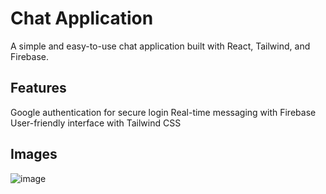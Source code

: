 # Chat Application
A simple and easy-to-use chat application built with React, Tailwind, and Firebase.

## Features

Google authentication for secure login
Real-time messaging with Firebase
User-friendly interface with Tailwind CSS

## Images

![image](https://github.com/ferhatkplnn/react-chat-app/assets/29931637/dcfb7a9a-e42b-43c2-a96c-2745c8f20444)

